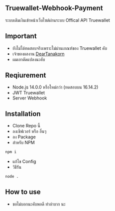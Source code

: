 ## Truewallet-Webhook-Payment

ระบบเติมเงินเข้าหน้าเว็บไซต์ผ่านระบบ Offical API Truewallet

## Important 
- ยังไม่ได้ทดสอบจริงเพราะไม่ผ่านเกณฑ์ของ Truewallet คับ
- เจ้าของผลงาน [DearTanakorn](https://github.com/DearTanakorn/truemoney-webhook-gateway)
- ผมเอาดัดแปลงนะคับ 

## Reqiurement

- Node.js 14.0.0 หรือใหม่กว่า (ทดสอบบน 16.14.2)
- JWT Truewallet
- Server Webhook

## Installation 

- Clone Repo นี้
- ลงเซิฟเวอร์ หรือ อื่นๆ
- ลง Package
- สำหรับ NPM 
```sh 
npm i
```
- แก้ไข Config
- วิธีรัน
```sh 
node . 
```
## How to use
- ขอไม่บอกนะคับพอดี ทำลำบาก นะ
